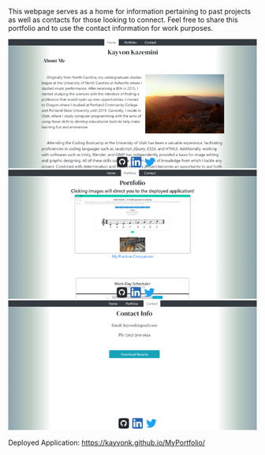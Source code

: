This webpage serves as a home for information pertaining to past projects as well as contacts for those looking to connect. Feel free to share this portfolio and to use the contact information for work purposes.

![HomeThumbnail](./assets/homeImgThumbnail.PNG)
![PortfolioThumbnail](./assets/portfolioImgThumbnail.PNG)
![ContactThumbnail](./assets/contactImgThumbnail.PNG)

Deployed Application: https://kayvonk.github.io/MyPortfolio/
